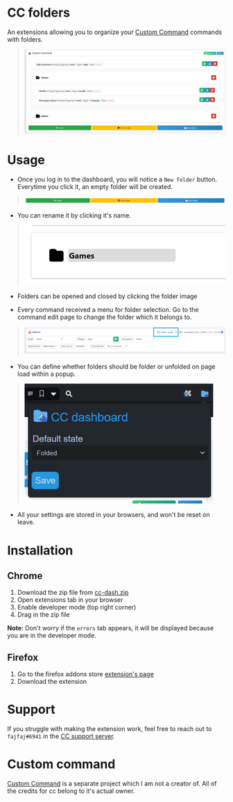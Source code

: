# CC folders
An extensions allowing you to organize your [Custom Command](https://ccbot.me/) commands with folders.
> ![Overview](guide/overview.png)

# Usage
+ Once you log in to the dashboard, you will notice a `New folder` button.
Everytime you click it, an empty folder will be created.
> ![New folder](guide/newFolder.png)

+ You can rename it by clicking it's name.
> ![Folder rename.png](guide/folderRename.png)

+ Folders can be opened and closed by clicking the folder image

+ Every command received a menu for folder selection.
Go to the command edit page to change the folder which it belongs to.
> ![Add command to folder](guide/folderMenu.png)

+ You can define whether folders should be folder or unfolded on page load within a popup.
> ![Popup](guide/popup.png)

+ All your settings are stored in your browsers, and won't be reset on leave.

# Installation
## Chrome
1. Download the zip file from [cc-dash.zip](cc-dash.zip?raw=1)
2. Open extensions tab in your browser
3. Enable developer mode (top right corner)
4. Drag in the zip file

**Note:** Don't worry if the `errors` tab appears, it will be displayed because you are in the developer mode.

## Firefox
1. Go to the firefox addons store [extension's page](https://addons.mozilla.org/en-US/firefox/addon/cc-dashboard-folders/)
2. Download the extension

# Support
If you struggle with making the extension work, feel free to reach out to `fajfaj#6941` in the [CC support server](https:/ccbot.me/join).

# Custom command
[Custom Command](https://ccbot.me/) is a separate project which I am not a creator of. 
All of the credits for cc belong to it's actual owner.